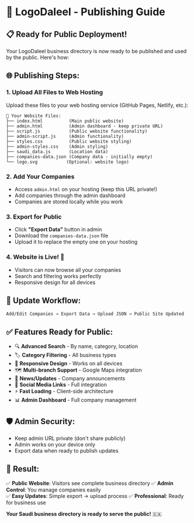 # 🚀 LogoDaleel - Publishing Guide

## 📋 Ready for Public Deployment!

Your LogoDaleel business directory is now ready to be published and used by the public. Here's how:

## 🌐 Publishing Steps:

### 1. **Upload All Files to Web Hosting**
Upload these files to your web hosting service (GitHub Pages, Netlify, etc.):
```
📁 Your Website Files:
├── index.html          (Main public website)
├── admin.html          (Admin dashboard - keep private URL)
├── script.js           (Public website functionality)
├── admin-script.js     (Admin functionality)
├── styles.css          (Public website styling)
├── admin-styles.css    (Admin styling)
├── saudi_data.js       (Location data)
├── companies-data.json (Company data - initially empty)
└── logo.svg           (Optional: website logo)
```

### 2. **Add Your Companies**
- Access `admin.html` on your hosting (keep this URL private!)
- Add companies through the admin dashboard
- Companies are stored locally while you work

### 3. **Export for Public**
- Click **"Export Data"** button in admin
- Download the `companies-data.json` file
- Upload it to replace the empty one on your hosting

### 4. **Website is Live!** 🎉
- Visitors can now browse all your companies
- Search and filtering works perfectly
- Responsive design for all devices

## 🔄 Update Workflow:

```
Add/Edit Companies → Export Data → Upload JSON → Public Site Updated
```

## ✅ Features Ready for Public:

- 🔍 **Advanced Search** - By name, category, location
- 🏷️ **Category Filtering** - All business types
- 📱 **Responsive Design** - Works on all devices  
- 🗺️ **Multi-branch Support** - Google Maps integration
- 📰 **News/Updates** - Company announcements
- 🔗 **Social Media Links** - Full integration
- ⚡ **Fast Loading** - Client-side architecture
- 📊 **Admin Dashboard** - Full company management

## 🛡️ Admin Security:

- Keep admin URL private (don't share publicly)
- Admin works on your device only
- Export data when ready to publish updates

## 🎯 Result:

✅ **Public Website**: Visitors see complete business directory
✅ **Admin Control**: You manage companies easily  
✅ **Easy Updates**: Simple export → upload process
✅ **Professional**: Ready for business use

**Your Saudi business directory is ready to serve the public!** 🇸🇦
